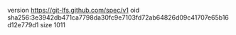 version https://git-lfs.github.com/spec/v1
oid sha256:3e3942db471ca7798da30fc9e7103fd72ab64826d09c41707e65b16d12e779d1
size 1011
